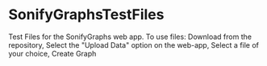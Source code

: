 # SonifyGraphsTestFiles
Test Files for the SonifyGraphs web app. 
To use files:
  Download from the repository,
  Select the "Upload Data" option on the web-app,
  Select a file of your choice,
  Create Graph
